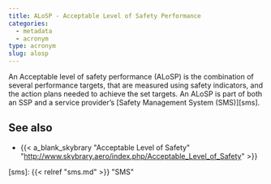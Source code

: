 ```yaml
---
title: ALoSP - Acceptable Level of Safety Performance
categories:
  - metadata
  - acronym
type: acronym
slug: alosp
---
```


An Acceptable level of safety performance (ALoSP) is the combination of several performance targets, that are measured using safety indicators, and the action plans needed to achieve the set targets. An ALoSP is part of both an SSP and a service provider’s [Safety Management System (SMS)][sms]. 


## See also

* {{< a_blank_skybrary "Acceptable Level of Safety" "http://www.skybrary.aero/index.php/Acceptable_Level_of_Safety" >}}

[sms]: {{< relref "sms.md" >}} "SMS"